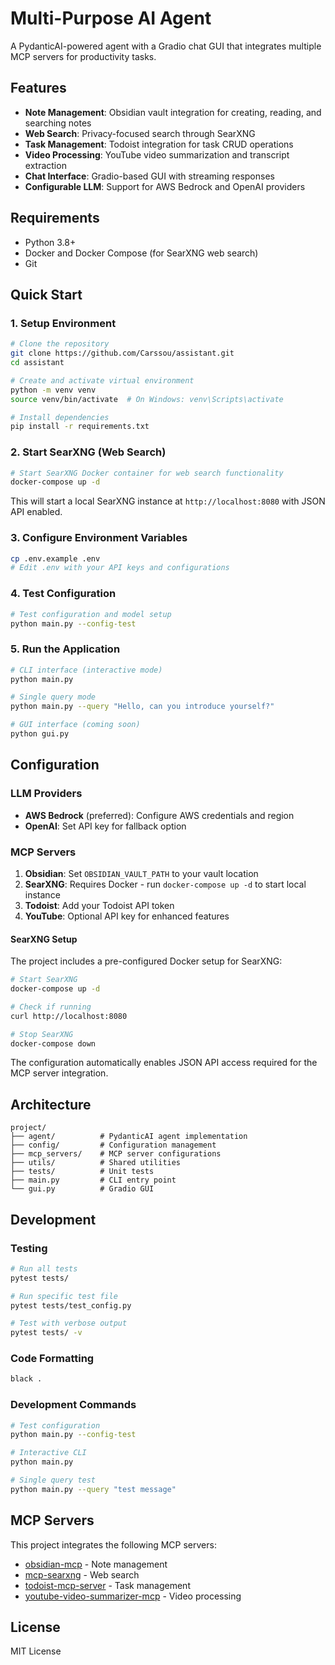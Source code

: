 # Multi-Purpose AI Agent

A PydanticAI-powered agent with a Gradio chat GUI that integrates multiple MCP servers for productivity tasks.

## Features

- **Note Management**: Obsidian vault integration for creating, reading, and searching notes
- **Web Search**: Privacy-focused search through SearXNG
- **Task Management**: Todoist integration for task CRUD operations
- **Video Processing**: YouTube video summarization and transcript extraction
- **Chat Interface**: Gradio-based GUI with streaming responses
- **Configurable LLM**: Support for AWS Bedrock and OpenAI providers

## Requirements

- Python 3.8+
- Docker and Docker Compose (for SearXNG web search)
- Git

## Quick Start

### 1. Setup Environment

```bash
# Clone the repository
git clone https://github.com/Carssou/assistant.git
cd assistant

# Create and activate virtual environment
python -m venv venv
source venv/bin/activate  # On Windows: venv\Scripts\activate

# Install dependencies
pip install -r requirements.txt
```

### 2. Start SearXNG (Web Search)

```bash
# Start SearXNG Docker container for web search functionality
docker-compose up -d
```

This will start a local SearXNG instance at `http://localhost:8080` with JSON API enabled.

### 3. Configure Environment Variables

```bash
cp .env.example .env
# Edit .env with your API keys and configurations
```

### 4. Test Configuration

```bash
# Test configuration and model setup
python main.py --config-test
```

### 5. Run the Application

```bash
# CLI interface (interactive mode)
python main.py

# Single query mode
python main.py --query "Hello, can you introduce yourself?"

# GUI interface (coming soon)
python gui.py
```

## Configuration

### LLM Providers

- **AWS Bedrock** (preferred): Configure AWS credentials and region
- **OpenAI**: Set API key for fallback option

### MCP Servers

1. **Obsidian**: Set `OBSIDIAN_VAULT_PATH` to your vault location
2. **SearXNG**: Requires Docker - run `docker-compose up -d` to start local instance
3. **Todoist**: Add your Todoist API token
4. **YouTube**: Optional API key for enhanced features

#### SearXNG Setup

The project includes a pre-configured Docker setup for SearXNG:

```bash
# Start SearXNG
docker-compose up -d

# Check if running
curl http://localhost:8080

# Stop SearXNG
docker-compose down
```

The configuration automatically enables JSON API access required for the MCP server integration.

## Architecture

```
project/
├── agent/          # PydanticAI agent implementation
├── config/         # Configuration management
├── mcp_servers/    # MCP server configurations
├── utils/          # Shared utilities
├── tests/          # Unit tests
├── main.py         # CLI entry point
└── gui.py          # Gradio GUI
```

## Development

### Testing

```bash
# Run all tests
pytest tests/

# Run specific test file
pytest tests/test_config.py

# Test with verbose output
pytest tests/ -v
```

### Code Formatting

```bash
black .
```

### Development Commands

```bash
# Test configuration
python main.py --config-test

# Interactive CLI
python main.py

# Single query test
python main.py --query "test message"
```

## MCP Servers

This project integrates the following MCP servers:

- [obsidian-mcp](https://github.com/StevenStavrakis/obsidian-mcp) - Note management
- [mcp-searxng](https://github.com/ihor-sokoliuk/mcp-searxng) - Web search
- [todoist-mcp-server](https://github.com/abhiz123/todoist-mcp-server) - Task management
- [youtube-video-summarizer-mcp](https://github.com/nabid-pf/youtube-video-summarizer-mcp) - Video processing

## License

MIT License